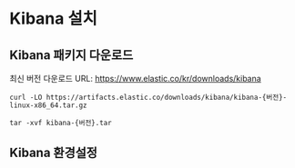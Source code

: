 # Kibana 설치

## Kibana 패키지 다운로드
최신 버전 다운로드 URL: https://www.elastic.co/kr/downloads/kibana
```
curl -LO https://artifacts.elastic.co/downloads/kibana/kibana-{버전}-linux-x86_64.tar.gz

tar -xvf kibana-{버전}.tar
```

## Kibana 환경설정
